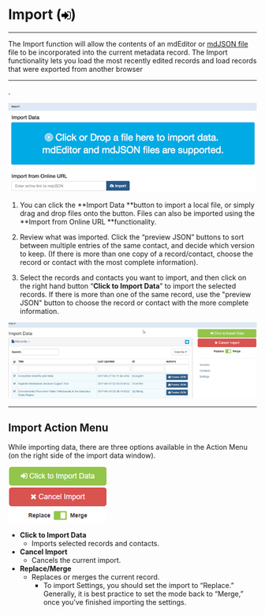 # Import \(![](/assets/symbol_sign-in_16.png)\)

---

The Import function will allow the contents of an mdEditor or [mdJSON file](https://github.com/adiwg/mdJson-schemas/blob/master/test/draft-04.json)  file to be incorporated into the current metadata record. The Import functionality lets you load the most recently edited records and load records that were exported from another browser

---

.

![](/assets/import_window.png)

1. You can click the **Import Data **button to import a local file, or simply drag and drop files onto the button. Files can also be imported using the **Import from Online URL **functionality.

2. Review what was imported. Click the “preview JSON” buttons to sort between multiple entries of the same contact, and decide which version to keep. \(If there is more than one copy of a record/contact, choose the record or contact with the most complete information\).

3. Select the records and contacts you want to import, and then click on the right hand button “**Click to Import Data**” to import the selected records. If there is more than one of the same record, use the "preview JSON" button to choose the record or contact with the more complete information.

![](/assets/import_data.png)

---

## Import Action Menu

While importing data, there are three options available in the Action Menu \(on the right side of the import data window\).

![](/assets/import_data_action_menu.png)

* **Click to Import Data**
  * Imports selected records and contacts.
* **Cancel Import**
  * Cancels the current import.
* **Replace/Merge**
  * Replaces or merges the current record.
    * To import Settings, you should set the import to “Replace.” Generally, it is best practice to set the mode back to “Merge,” once you’ve finished importing the settings.




